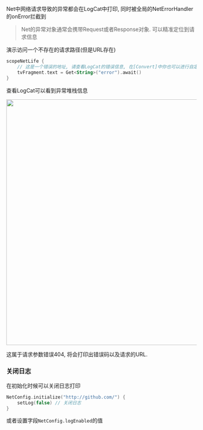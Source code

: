 Net中网络请求导致的异常都会在LogCat中打印, 同时被全局的NetErrorHandler的onError拦截到

> Net的异常对象通常会携带Request或者Response对象. 可以精准定位到请求信息


演示访问一个不存在的请求路径(但是URL存在)
```kotlin
scopeNetLife {
    // 这是一个错误的地址, 请查看LogCat的错误信息, 在[Convert]中你也可以进行自定义错误信息打印
    tvFragment.text = Get<String>("error").await()
}
```

查看LogCat可以看到异常堆栈信息

<img src="https://i.loli.net/2021/08/14/TsEdIXkpbLFgOeS.png" width="650"/>

这属于请求参数错误404, 将会打印出错误码以及请求的URL.


### 关闭日志

在初始化时候可以关闭日志打印

```kotlin
NetConfig.initialize("http://github.com/") {
    setLog(false) // 关闭日志
}
```

或者设置字段`NetConfig.logEnabled`的值